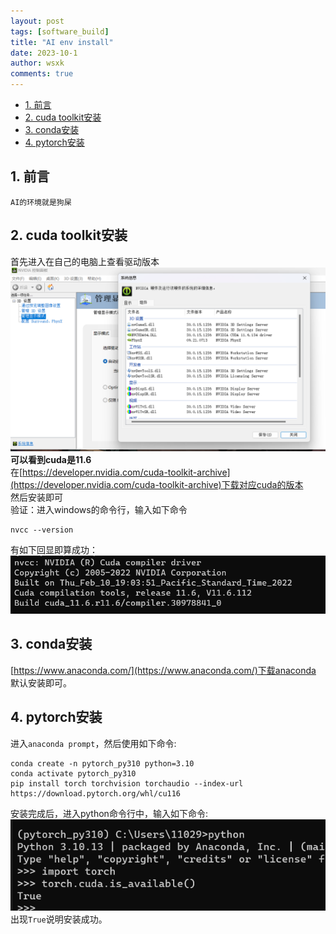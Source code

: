 ```yaml
---
layout: post
tags: [software_build]
title: "AI env install"
date: 2023-10-1
author: wsxk
comments: true
---
```


- [1. 前言](#1-前言)
- [2. cuda toolkit安装](#2-cuda-toolkit安装)
- [3. conda安装](#3-conda安装)
- [4. pytorch安装](#4-pytorch安装)


## 1. 前言<br>
`AI的环境就是狗屎`<br>

## 2. cuda toolkit安装<br>
首先进入在自己的电脑上查看驱动版本<br>
![](https://raw.githubusercontent.com/wsxk/wsxk_pictures/main/2023-7-6/20231112224859.png)
**可以看到cuda是11.6**<br>
在[https://developer.nvidia.com/cuda-toolkit-archive](https://developer.nvidia.com/cuda-toolkit-archive)下载对应cuda的版本<br>
然后安装即可<br>
验证：进入windows的命令行，输入如下命令<br>
```
nvcc --version
```
有如下回显即算成功：<br>
![](https://raw.githubusercontent.com/wsxk/wsxk_pictures/main/2023-7-6/20231112225436.png)

## 3. conda安装<br>
[https://www.anaconda.com/](https://www.anaconda.com/)下载anaconda<br>
默认安装即可。<br>


## 4. pytorch安装<br>
进入`anaconda prompt`，然后使用如下命令:
```
conda create -n pytorch_py310 python=3.10
conda activate pytorch_py310
pip install torch torchvision torchaudio --index-url https://download.pytorch.org/whl/cu116
```
安装完成后，进入python命令行中，输入如下命令:<br>
![](https://raw.githubusercontent.com/wsxk/wsxk_pictures/main/2023-7-6/20231112230943.png)
出现`True`说明安装成功。<br>
